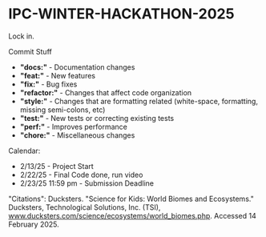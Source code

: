 # IPC-WINTER-HACKATHON-2025
Lock in. 

Commit Stuff
* **"docs:"** - Documentation changes
* **"feat:"** - New features
* **"fix:"** - Bug fixes
* **"refactor:"** - Changes that affect code organization
* **"style:"** - Changes that are formatting related (white-space, formatting, missing semi-colons, etc)
* **"test:"** - New tests or correcting existing tests
* **"perf:"** - Improves performance
* **"chore:"** - Miscellaneous changes

Calendar:
* 2/13/25 - Project Start
* 2/22/25 - Final Code done, run video
* 2/23/25 11:59 pm - Submission Deadline


"Citations":
Ducksters. "Science for Kids: World Biomes and Ecosystems." Ducksters, Technological Solutions, Inc. (TSI), www.ducksters.com/science/ecosystems/world_biomes.php. Accessed 14 February 2025.